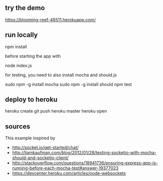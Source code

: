 ## try the demo

https://blooming-reef-48511.herokuapp.com/

## run locally

  npm install

before starting the app with


  node index.js


for testing, you need to also install mocha and should.js

  sudo npm -g install mocha
  sudo npm -g install should
  npm test


## deploy to heroku

  heroku create
  git push heroku master
  heroku open


## sources

This example inspired by

* http://socket.io/get-started/chat/
* http://liamkaufman.com/blog/2012/01/28/testing-socketio-with-mocha-should-and-socketio-client/
* http://stackoverflow.com/questions/18941736/ensuring-express-app-is-running-before-each-mocha-test#answer-19377023
* https://devcenter.heroku.com/articles/node-websockets

